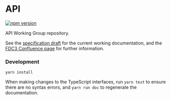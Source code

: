 # API

[![npm version](https://badge.fury.io/js/hubot-symphony.svg)](https://badge.fury.io/js/hubot-symphony)

API Working Group repository.

See the [specification draft](/Specification-Draft.MD) for the current working documentation, and the [FDC3 Confluence page](https://finosfoundation.atlassian.net/wiki/spaces/FDC3) for further information.

### Development

```
yarn install
```

When making changes to the TypeScript interfaces, run `yarn test` to ensure there are no syntax errors, and `yarn run doc` to regenerate the documentation.